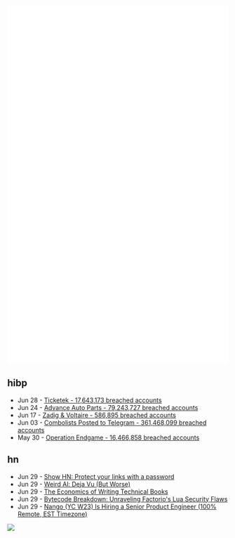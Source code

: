 ![Metrics](https://raw.githubusercontent.com/phixion/phixion/master/metrics.svg)

## hibp

<!--
for https://github.com/phixion/phixion/blob/main/.github/workflows/feeds.yml
-->
<!--START_SECTION:haveibeenpwnd-->
- Jun 28 - [Ticketek - 17,643,173 breached accounts](https://haveibeenpwned.com/PwnedWebsites#Ticketek)
- Jun 24 - [Advance Auto Parts - 79,243,727 breached accounts](https://haveibeenpwned.com/PwnedWebsites#AdvanceAutoParts)
- Jun 17 - [Zadig & Voltaire - 586,895 breached accounts](https://haveibeenpwned.com/PwnedWebsites#ZadigVoltaire)
- Jun 03 - [Combolists Posted to Telegram - 361,468,099 breached accounts](https://haveibeenpwned.com/PwnedWebsites#TelegramCombolists)
- May 30 - [Operation Endgame - 16,466,858 breached accounts](https://haveibeenpwned.com/PwnedWebsites#OperationEndgame)
<!--END_SECTION:haveibeenpwnd-->

## hn

<!--
for https://github.com/phixion/phixion/blob/main/.github/workflows/feeds.yml
-->
<!--START_SECTION:hn-->
- Jun 29 - [Show HN: Protect your links with a password](https://www.protectmylink.xyz/)
- Jun 29 - [Weird Al: Deja Vu (But Worse)](https://www.youtube.com/watch?v=6fNWHbnIn0g)
- Jun 29 - [The Economics of Writing Technical Books](https://architectelevator.com/strategy/book-author-economics/)
- Jun 29 - [Bytecode Breakdown: Unraveling Factorio's Lua Security Flaws](https://memorycorruption.net/posts/rce-lua-factorio/)
- Jun 29 - [Nango (YC W23) Is Hiring a Senior Product Engineer (100% Remote, EST Timezone)](https://www.nango.dev/jobs)
<!--END_SECTION:hn-->

<!--
for https://yhype.me
-->
![](https://hit.yhype.me/github/profile?user_id=13013670)
